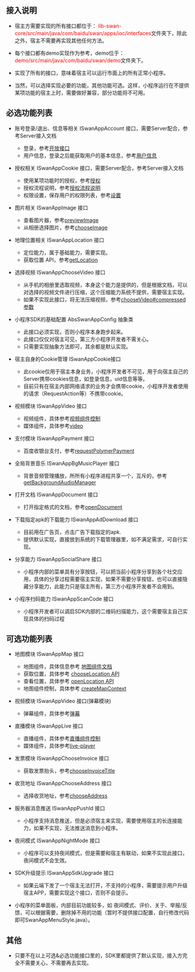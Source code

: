 ## 接入说明

+ 宿主方需要实现的所有接口都位于：<font color=red> lib-swan-core/src/main/java/com/baidu/swan/apps/ioc/interfaces</font>文件夹下，除此之外，宿主不需要再实现其他任何方法。

+ 每个接口都有demo实现作为参考，demo位于：<font color=red> demo/src/main/java/com/baidu/swan/demo</font>文件夹下。

+ 实现了所有的接口，意味着宿主可以运行市面上的所有正常小程序。

+ 当然，可以选择实现必要的功能，其他功能可选。这样，小程序运行在不提供某项功能的宿主上时，需要做好兼容，部分功能将不可用。


## 必选功能列表

+ 账号登录/退出、信息等相关 ISwanAppAccount 接口，需要Server配合，参考Server接入文档
	- 登录，参考[开放接口](https://smartprogram.baidu.com/docs/develop/api/open_log/)
	- 用户信息，登录之后能获取用户的基本信息，参考[用户信息](https://smartprogram.baidu.com/docs/develop/api/open_userinfo/)

+ 授权相关 ISwanAppCookie 接口，需要Server配合，参考Server接入文档
	- 使用某项功能时的授权，参考[授权](https://smartprogram.baidu.com/docs/develop/api/open_authorize/)
	- 授权流程说明，参考[授权流程说明](https://smartprogram.baidu.com/docs/develop/api/open_log/#%E6%8E%88%E6%9D%83%E6%B5%81%E7%A8%8B%E8%AF%B4%E6%98%8E/)
	- 权限设置，保存用户的权限列表，参考[设置](https://smartprogram.baidu.com/docs/develop/api/open_setting/)

+ 图片相关 ISwanAppImage 接口
	- 查看图片器，参考[previewImage](https://smartprogram.baidu.com/docs/develop/api/media_image/#previewImage/)
	- 从相册选择图片，参考[chooseImage](https://smartprogram.baidu.com/docs/develop/api/media_image/#chooseImage/)

+ 地理位置相关 ISwanAppLocation 接口
	- 定位能力，属于基础能力，需要实现。
	- 获取位置 API，参考[getLocation](https://smartprogram.baidu.com/docs/develop/api/location_get/#getLocation/)

+ 选择视频 ISwanAppChooseVideo 接口
	- 从手机的相册里选取视频，本身这个能力是提供的，但是根据文档，可以对选择的视频文件进行压缩，这个压缩能力系统不提供，需要宿主实现。
	- 如果不实现此接口，将无法压缩视频，参考[chooseVideo#compressed参数](https://smartprogram.baidu.com/docs/develop/api/media_video/#chooseVideo/)

+ 小程序SDK的基础配置 AbsSwanAppConfig 抽象类
	- 此接口必须实现，否则小程序本身跑步起来。
	- 此接口仅仅对宿主可见，第三方小程序开发者不需关心。
	- 只需要实现抽象方法即可，其余都是默认实现。

+ 宿主自身的Cookie管理 ISwanAppCookie接口
	- 此cookie仅用于宿主本身业务，小程序开发者不可见，用于向宿主自己的Server携带cookies信息，如登录信息，uid信息等等。
	- 目前只有在宿主内部网络请求的业务才会携带cookie，小程序开发者使用的请求（RequestAction等）不携带cookie。

+ 视频模块 ISwanAppVideo 接口
	- 视频组件，具体参考[视频组件控制](https://smartprogram.baidu.com/docs/develop/api/media_videocontext/)
	- 媒体组件，具体参考[video](https://smartprogram.baidu.com/docs/develop/component/media/#video/)
	
+ 支付模块 ISwanAppPayment 接口
	- 百度收银台支付，参考[requestPolymerPayment](https://smartprogram.baidu.com/docs/develop/api/open_payment/#requestPolymerPayment/)
	
+ 全局背景音乐 ISwanAppBgMusicPlayer 接口
	- 背景音频管理播放，所所有小程序进程共享一个，互斥的，参考[getBackgroundAudioManager](https://smartprogram.baidu.com/docs/develop/api/media_backgroundaudiomanager/)

+ 打开文档 ISwanAppDocument 接口
	- 打开指定格式的文档，参考[openDocument](https://smartprogram.baidu.com/docs/develop/api/file_open/#openDocument/)


+ 下载指定apk的下载能力 ISwanAppAdDownload 接口
	- 目前用在广告页，点击广告下载指定的apk.
	- 提供默认实现，直接放到系统的下载管理器里，如不满足需求，可自行实现。
	
+ 分享能力 ISwanAppSocialShare 接口
	- 小程序内部的菜单具有分享按钮，可以把当前小程序分享到各个社交应用，具体的分享过程需要宿主实现，如果不需要分享按钮，也可以直接隐藏分享能力，此能力只是宿主所有，第三方小程序开发者不会用到。

+ 小程序扫码能力 ISwanAppScanCode 接口
	- 小程序开发者可以调启SDK内部的二维码扫描能力，这个需要宿主自己实现具体的扫码过程

## 可选功能列表

+ 地图模块 ISwanAppMap 接口
	- 地图组件，具体信息参考 [地图组件文档](https://smartprogram.baidu.com/docs/develop/component/map/#map/)
	- 获取位置，具体参考 [chooseLocation API](https://smartprogram.baidu.com/docs/develop/api/location_get/#chooseLocation/)
	- 查看位置，具体参考 [openLocation API](https://smartprogram.baidu.com/docs/develop/api/location_open/#openLocation/)
	- 地图组件控制，具体参考 [createMapContext](https://smartprogram.baidu.com/docs/develop/api/location_map/#createMapContext/)

+ 视频模块 ISwanAppVideo 接口(弹幕模块)
	- 弹幕组件，具体参考[弹幕](https://smartprogram.baidu.com/docs/develop/api/media_videocontext/)

+ 直播模块 ISwanAppLive 接口
	- 直播组件，具体参考[直播组件控制](https://smartprogram.baidu.com/docs/develop/api/media_liveplayercontext/#createLivePlayerContext/)
	- 媒体组件，具体参考[live-player](https://smartprogram.baidu.com/docs/develop/component/media/#live-player/)

+ 发票模块 ISwanAppChooseInvoice 接口
	- 获取发票抬头，参考[chooseInvoiceTitle](https://smartprogram.baidu.com/docs/develop/api/open_chooseinvoicetitle/#chooseInvoiceTitle/) 

+ 收货地址 ISwanAppChooseAddress 接口
	- 选择收货地址，参考[chooseAddress](https://smartprogram.baidu.com/docs/develop/api/open_chooseaddress/#chooseAddress/)

+ 服务器消息推送 ISwanAppPushId 接口
	- 小程序支持消息推送，但是必须宿主来实现，需要使用宿主的长连接能力，如果不实现，无法推送消息到小程序。

+ 夜间模式 ISwanAppNightMode 接口
	- 小程序可以支持夜间模式，但是需要和宿主有联动，如果不实现此接口，夜间模式不会生效。

+ SDK升级提示 ISwanAppSdkUpgrade 接口
	- 如果云端下发了一个宿主无法打开，不支持的小程序，需要提示用户升级宿主APP，需要实现这个接口，否则不会提示。

+ 小程序的菜单面板，内部目前功能较多，如 夜间模式、评价、关于、举报/反馈，可以根据需要，删除掉不用的功能（暂时不提供接口配置，自行修改代码即可SwanAppMenuStyle.java）。

## 其他
+ 只要不在以上可选&必选功能接口里的，SDK里都提供了默认实现，接入方完全不需要关心，不需要再去实现。

